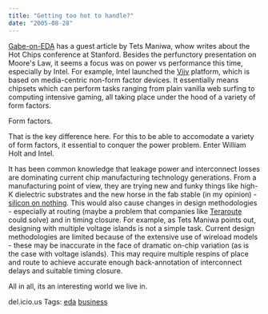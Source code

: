 ```yaml
---
title: "Getting too hot to handle?"
date: "2005-08-28"
---
```


[Gabe-on-EDA](http://www.gabeoneda.com) has a guest article by Tets Maniwa, whow writes about the Hot Chips conference at Stanford. Besides the perfunctory presentation on Moore's Law, it seems a focus was on power vs performance this time, especially by Intel. For example, Intel launched the [Viiv](http://www.google.co.in/url?sa=t&ct=res&cd=2&url=http%3A//www.intel.com/personal/desktop/viiv/&ei=dVURQ-uwIoHsYPyp8LMJ) platform, which is based on media-centric non-form factor devices. It essentially means chipsets which can perform tasks ranging from plain vanilla web surfing to computing intensive gaming, all taking place under the hood of a variety of form factors.

Form factors.

That is the key difference here. For this to be able to accomodate a variety of form factors, it essential to conquer the power problem. Enter William Holt and Intel.

It has been common knowledge that leakage power and interconnect losses are dominating current chip manufacturing technology generations. From a manufacturing point of view, they are trying new and funky things like high-K dielectric substrates and the new horse in the fab stable (in my opinion) - [silicon on nothing](http://www.eetimes.com/story/OEG20011203S0068). This would also cause changes in design methodologies - especially at routing (maybe a problem that companies like [Teraroute](http://www.eetimes.com/showArticle.jhtml?articleID=169400764) could solve) and in timing closure. For example, as Tets Maniwa points out, designing with multiple voltage islands is not a simple task. Current design methodologies are limited because of the extensive use of wireload models - these may be inaccurate in the face of dramatic on-chip variation (as is the case with voltage islands). This may require multiple respins of place and route to achieve accurate enough back-annotation of interconnect delays and suitable timing closure.

All in all, its an interesting world we live in.

del.icio.us Tags: [eda](http://del.icio.us/sss8ue/eda) [business](http://del.icio.us/sss8ue/business)
